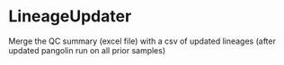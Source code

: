# LineageUpdater
Merge the QC summary (excel file) with a csv of updated lineages (after updated pangolin run on all prior samples)
